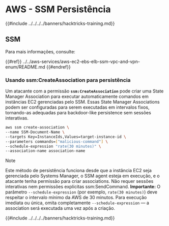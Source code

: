 # AWS - SSM Persistência

{{#include ../../../../banners/hacktricks-training.md}}

## SSM

Para mais informações, consulte:

{{#ref}}
../../aws-services/aws-ec2-ebs-elb-ssm-vpc-and-vpn-enum/README.md
{{#endref}}

### Usando ssm:CreateAssociation para persistência

Um atacante com a permissão **`ssm:CreateAssociation`** pode criar uma State Manager Association para executar automaticamente comandos em instâncias EC2 gerenciadas pelo SSM. Essas State Manager Associations podem ser configuradas para serem executadas em intervalos fixos, tornando-as adequadas para backdoor-like persistence sem sessões interativas.
```bash
aws ssm create-association \
--name SSM-Document-Name \
--targets Key=InstanceIds,Values=target-instance-id \
--parameters commands=["malicious-command"] \
--schedule-expression "rate(30 minutes)" \
--association-name association-name
```
> [!NOTE]
> Este método de persistência funciona desde que a instância EC2 seja gerenciada pelo Systems Manager, o SSM agent esteja em execução, e o atacante tenha permissão para criar associations. Não requer sessões interativas nem permissões explícitas ssm:SendCommand. **Importante:** O parâmetro `--schedule-expression` (por exemplo, `rate(30 minutes)`) deve respeitar o intervalo mínimo da AWS de 30 minutos. Para execução imediata ou única, omita completamente `--schedule-expression` — a association será executada uma vez após a criação.
> 
> {{#include ../../../../banners/hacktricks-training.md}}
